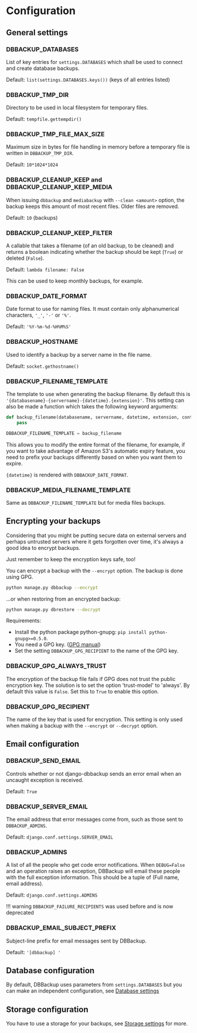 # Configuration

## General settings

### DBBACKUP_DATABASES

List of key entries for `settings.DATABASES` which shall be used to
connect and create database backups.

Default: `list(settings.DATABASES.keys())` (keys of all entries listed)

### DBBACKUP_TMP_DIR

Directory to be used in local filesystem for temporary files.

Default: `tempfile.gettempdir()`

### DBBACKUP_TMP_FILE_MAX_SIZE

Maximum size in bytes for file handling in memory before a temporary
file is written in `DBBACKUP_TMP_DIR`.

Default: `10*1024*1024`

### DBBACKUP_CLEANUP_KEEP and DBBACKUP_CLEANUP_KEEP_MEDIA

When issuing `dbbackup` and `mediabackup` with `--clean <amount>` option,
the backup keeps this amount of most recent files. Older files are removed. 

Default: `10` (backups)

### DBBACKUP_CLEANUP_KEEP_FILTER

A callable that takes a filename (of an old backup, to be cleaned) and returns
a boolean indicating whether the backup should be kept (`True`) or deleted
(`False`).

Default: `lambda filename: False`

This can be used to keep monthly backups, for example.

### DBBACKUP_DATE_FORMAT

Date format to use for naming files. It must contain only alphanumerical
characters, `'_'`, `'-'` or `'%'`.

Default: `'%Y-%m-%d-%H%M%S'`

### DBBACKUP_HOSTNAME

Used to identify a backup by a server name in the file name.

Default: `socket.gethostname()`

### DBBACKUP_FILENAME_TEMPLATE

The template to use when generating the backup filename. By default this is
`'{databasename}-{servername}-{datetime}.{extension}'`. This setting can
also be made a function which takes the following keyword arguments:

```python
def backup_filename(databasename, servername, datetime, extension, content_type):
    pass

DBBACKUP_FILENAME_TEMPLATE = backup_filename
```

This allows you to modify the entire format of the filename, for example, if
you want to take advantage of Amazon S3's automatic expiry feature, you need
to prefix your backups differently based on when you want them to expire.

`{datetime}` is rendered with `DBBACKUP_DATE_FORMAT`.

### DBBACKUP_MEDIA_FILENAME_TEMPLATE

Same as `DBBACKUP_FILENAME_TEMPLATE` but for media files backups.

## Encrypting your backups

Considering that you might be putting secure data on external servers and
perhaps untrusted servers where it gets forgotten over time, it's always a
good idea to encrypt backups.

Just remember to keep the encryption keys safe, too!

You can encrypt a backup with the `--encrypt` option. The backup is done
using GPG.

```bash
python manage.py dbbackup --encrypt
```

...or when restoring from an encrypted backup:

```bash
python manage.py dbrestore --decrypt
```

Requirements:

- Install the python package python-gnupg: `pip install python-gnupg>=0.5.0`.
- You need a GPG key. ([GPG manual](https://www.gnupg.org/gph/en/manual/c14.html))
- Set the setting `DBBACKUP_GPG_RECIPIENT` to the name of the GPG key.

### DBBACKUP_GPG_ALWAYS_TRUST

The encryption of the backup file fails if GPG does not trust the public
encryption key. The solution is to set the option 'trust-model' to 'always'.
By default this value is `False`. Set this to `True` to enable this option.

### DBBACKUP_GPG_RECIPIENT

The name of the key that is used for encryption. This setting is only used
when making a backup with the `--encrypt` or `--decrypt` option.

## Email configuration

### DBBACKUP_SEND_EMAIL

Controls whether or not django-dbbackup sends an error email when an uncaught
exception is received.

Default: `True`

### DBBACKUP_SERVER_EMAIL

The email address that error messages come from, such as those sent to
`DBBACKUP_ADMINS`.

Default: `django.conf.settings.SERVER_EMAIL`

### DBBACKUP_ADMINS

A list of all the people who get code error notifications. When `DEBUG=False`
and an operation raises an exception, DBBackup will email these people with the
full exception information. This should be a tuple of (Full name,
email address).

Default: `django.conf.settings.ADMINS`

!!! warning
    `DBBACKUP_FAILURE_RECIPIENTS` was used before and is now deprecated

### DBBACKUP_EMAIL_SUBJECT_PREFIX

Subject-line prefix for email messages sent by DBBackup.

Default: `'[dbbackup] '`

## Database configuration

By default, DBBackup uses parameters from `settings.DATABASES` but you can
make an independent configuration, see [Database settings](databases.md)

## Storage configuration

You have to use a storage for your backups, see [Storage settings](storage.md) for more.
